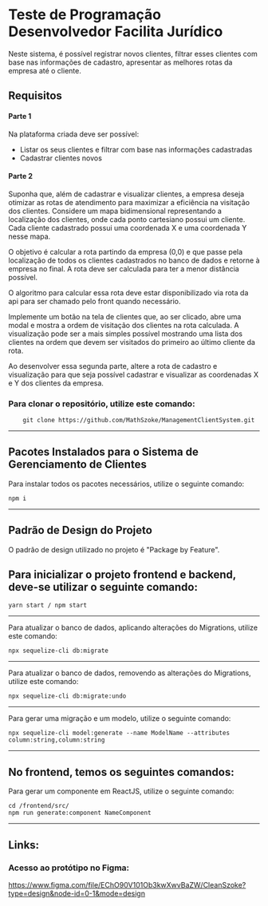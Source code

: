 # Teste de Programação Desenvolvedor Facilita Jurídico

Neste sistema, é possível registrar novos clientes, filtrar esses clientes com base nas informações de cadastro, apresentar as melhores rotas da empresa até o cliente.

## Requisitos

#### Parte 1

Na plataforma criada deve ser possível:
- Listar os seus clientes e filtrar com base nas informações cadastradas
- Cadastrar clientes novos

#### Parte 2

Suponha que, além de cadastrar e visualizar clientes, a empresa deseja otimizar as rotas de atendimento para maximizar a eficiência na visitação dos clientes. Considere um mapa bidimensional representando a localização dos clientes, onde cada ponto cartesiano possui um cliente. Cada cliente cadastrado possui uma coordenada X e uma coordenada Y nesse mapa.

O objetivo é calcular a rota partindo da empresa (0,0) e que passe pela localização de todos os clientes cadastrados no banco de dados e retorne à empresa no final. A rota deve ser calculada para ter a menor distância possível.

O algoritmo para calcular essa rota deve estar disponibilizado via rota da api para ser chamado pelo front quando necessário.

Implemente um botão na tela de clientes que, ao ser clicado, abre uma modal e mostra a ordem de visitação dos clientes na rota calculada. A visualização pode ser a mais simples possível mostrando uma lista dos clientes na ordem que devem ser visitados do primeiro ao último cliente da rota.

Ao desenvolver essa segunda parte, altere a rota de cadastro e visualização para que seja possível cadastrar e visualizar as coordenadas X e Y dos clientes da empresa.

### Para clonar o repositório, utilize este comando:
        git clone https://github.com/MathSzoke/ManagementClientSystem.git
---

## Pacotes Instalados para o Sistema de Gerenciamento de Clientes

Para instalar todos os pacotes necessários, utilize o seguinte comando:

    npm i
---

## Padrão de Design do Projeto
O padrão de design utilizado no projeto é "Package by Feature".

## Para inicializar o projeto frontend e backend, deve-se utilizar o seguinte comando:

    yarn start / npm start
---

Para atualizar o banco de dados, aplicando alterações do Migrations, utilize este comando:

    npx sequelize-cli db:migrate
---

Para atualizar o banco de dados, removendo as alterações do Migrations, utilize este comando:

    npx sequelize-cli db:migrate:undo
---

Para gerar uma migração e um modelo, utilize o seguinte comando:

    npx sequelize-cli model:generate --name ModelName --attributes column:string,column:string
---

## No frontend, temos os seguintes comandos:

Para gerar um componente em ReactJS, utilize o seguinte comando:

    cd /frontend/src/
    npm run generate:component NameComponent
---

## Links:

### Acesso ao protótipo no Figma:

https://www.figma.com/file/EChO90V101Ob3kwXwvBaZW/CleanSzoke?type=design&node-id=0-1&mode=design
